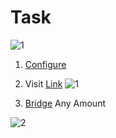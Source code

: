 
<p align="center">
  <h1>Task</h1>
</p>

![1](https://github.com/blockReal/Task-Testnet/assets/96944994/b484f38f-7a19-49f3-9d69-4c0db559a2a2)


1. <a href="https://chainlist.org/chain/5">Configure </a>
2. Visit <a href="https://scroll.io/portal">Link</a>
![1](https://github.com/blockReal/Task-Testnet/assets/96944994/dbf4e438-96c2-4755-b245-cf70da35a38a)

3. <a href="https://scroll.io/bridge">Bridge</a> Any Amount

![2](https://github.com/blockReal/Task-Testnet/assets/96944994/48dbae02-b883-42d8-92e4-cbc8153c5b6a)


